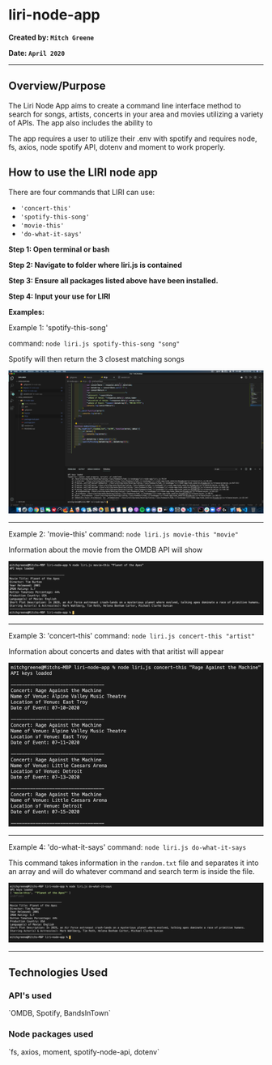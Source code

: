 # liri-node-app

**Created by: `Mitch Greene`**

**Date: `April 2020`**

---

## <h2>Overview/Purpose</h2>
The Liri Node App aims to create a command line interface method to search for songs, artists, concerts in your area and movies utilizing a variety of APIs. The app also includes the ability to 

The app requires a user to utilize their .env with spotify and requires node, fs, axios, node spotify API, dotenv and moment to work properly. 

## <h2>How to use the LIRI node app</h2>
There are four commands that LIRI can use:
* `'concert-this'`
* `'spotify-this-song'`
* `'movie-this'`
* `'do-what-it-says'`

**Step 1: Open terminal or bash**

**Step 2: Navigate to folder where liri.js is contained**

**Step 3: Ensure all packages listed above have been installed.**

**Step 4: Input your use for LIRI**

**Examples:**

Example 1: 'spotify-this-song'

command: `node liri.js spotify-this-song "song"`

Spotify will then return the 3 closest matching songs

![Screenshots](/screenshots/spotify.png)

---

Example 2: 'movie-this'
command: `node liri.js movie-this "movie"`

Information about the movie from the OMDB API will show

![Screenshots](/screenshots/movie.png)

---

Example 3: 'concert-this'
command: `node liri.js concert-this "artist"`

Information about concerts and dates with that aritist will appear

![Screenshots](/screenshots/concert.png)

---

Example 4: 'do-what-it-says'
command: `node liri.js do-what-it-says`

This command takes information in the `random.txt` file and separates it into an array and will do whatever command and search term is inside the file.

![Screenshots](/screenshots/dowhat.png)

---
<h2>Technologies Used</h2>

<h3>API's used</h3>
`OMDB, Spotify, BandsInTown`

<h3>Node packages used</h3>
`fs, axios, moment, spotify-node-api, dotenv`
